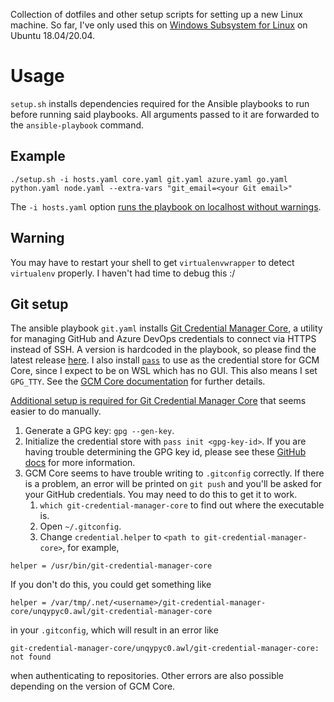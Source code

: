 Collection of dotfiles and other setup scripts for setting up a new Linux machine. So far, I've only used this on [Windows Subsystem for Linux](https://docs.microsoft.com/en-us/windows/wsl/) on Ubuntu 18.04/20.04.

# Usage
`setup.sh` installs dependencies required for the Ansible playbooks to run before running said playbooks. All arguments passed to it are forwarded to the `ansible-playbook` command.

## Example
```
./setup.sh -i hosts.yaml core.yaml git.yaml azure.yaml go.yaml python.yaml node.yaml --extra-vars "git_email=<your Git email>"
```
The `-i hosts.yaml` option [runs the playbook on localhost without warnings](https://github.com/ansible/ansible/issues/33132#issuecomment-363908285).

## Warning
You may have to restart your shell to get `virtualenvwrapper` to detect `virtualenv` properly. I haven't had time to debug this :/

## Git setup
The ansible playbook `git.yaml` installs [Git Credential Manager Core](https://github.com/microsoft/Git-Credential-Manager-Core),
a utility for managing GitHub and Azure DevOps credentials to connect via HTTPS instead of SSH. A
version is hardcoded in the playbook, so please find the latest release [here](https://github.com/microsoft/Git-Credential-Manager-Core/releases/latest). I also install [`pass`](https://www.passwordstore.org/) to use as the credential store for GCM Core, since I expect to
be on WSL which has no GUI. This also means I set `GPG_TTY`. See the [GCM Core documentation](https://github.com/microsoft/Git-Credential-Manager-Core/blob/master/docs/linuxcredstores.md) for further details.

[Additional setup is required for Git Credential Manager Core](https://github.com/microsoft/Git-Credential-Manager-Core/blob/master/docs/linuxcredstores.md#2-gpgpass-compatible-files) that seems easier to do manually.
1. Generate a GPG key: `gpg --gen-key`.
2. Initialize the credential store with `pass init <gpg-key-id>`. If you are having trouble determining
the GPG key id, please see these [GitHub docs](https://docs.github.com/en/github/authenticating-to-github/generating-a-new-gpg-key)
for more information.
3. GCM Core seems to have trouble writing to `.gitconfig` correctly. If there is a problem, an error will be printed on `git push` and you'll be asked for your GitHub credentials. You may need to do this to get it to work.
    1. `which git-credential-manager-core` to find out where the executable is.
    2. Open `~/.gitconfig`.
    3. Change `credential.helper` to `<path to git-credential-manager-core>`, for example,
  ```
  helper = /usr/bin/git-credential-manager-core
  ```
  If you don't do this, you could get something like
  ```
  helper = /var/tmp/.net/<username>/git-credential-manager-core/unqypyc0.awl/git-credential-manager-core
  ```
  in your `.gitconfig`, which will result in an error like
  ```
  git-credential-manager-core/unqypyc0.awl/git-credential-manager-core: not found
  ```
  when authenticating to repositories. Other errors are also possible depending on the version of GCM Core.
